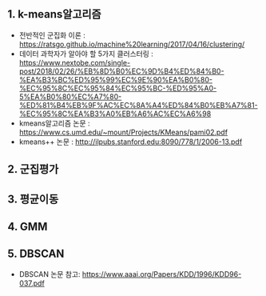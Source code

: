 ## 1. k-means알고리즘
- 전반적인 군집화 이론 : https://ratsgo.github.io/machine%20learning/2017/04/16/clustering/
- 데이터 과학자가 알아야 할 5가지 클러스터링 : https://www.nextobe.com/single-post/2018/02/26/%EB%8D%B0%EC%9D%B4%ED%84%B0-%EA%B3%BC%ED%95%99%EC%9E%90%EA%B0%80-%EC%95%8C%EC%95%84%EC%95%BC-%ED%95%A0-5%EA%B0%80%EC%A7%80-%ED%81%B4%EB%9F%AC%EC%8A%A4%ED%84%B0%EB%A7%81-%EC%95%8C%EA%B3%A0%EB%A6%AC%EC%A6%98
- kmeans알고리즘 논문 : https://www.cs.umd.edu/~mount/Projects/KMeans/pami02.pdf
- kmeans++ 논문 : http://ilpubs.stanford.edu:8090/778/1/2006-13.pdf

## 2. 군집평가
## 3. 평균이동
## 4. GMM
## 5. DBSCAN
- DBSCAN 논문 참고: https://www.aaai.org/Papers/KDD/1996/KDD96-037.pdf
